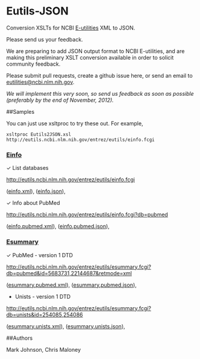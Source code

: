 ﻿Eutils-JSON
===========

Conversion XSLTs for NCBI [E-utilities](http://www.ncbi.nlm.nih.gov/books/NBK25501/) XML to JSON.

Please send us your feedback.

We are preparing to add JSON output format to NCBI E-utilities, and are making
this preliminary XSLT conversion available in order to solicit community feedback.

Please submit pull requests, create a github issue here, or send an email to
[eutilities@ncbi.nlm.nih.gov](mailto:eutilities@ncbi.nlm.nih.gov).

_We will implement this very soon, so send us feedback as soon as possible (preferably
by the end of November, 2012)._


##Samples

You can just use xsltproc to try these out.  For example,

    xsltproc Eutils2JSON.xsl http://eutils.ncbi.nlm.nih.gov/entrez/eutils/einfo.fcgi

### [Einfo](http://www.ncbi.nlm.nih.gov/books/NBK25499/#chapter4.EInfo)

✓ List databases

http://eutils.ncbi.nlm.nih.gov/entrez/eutils/einfo.fcgi

([einfo.xml](Eutils-JSON/blob/klortho/samples/einfo.xml)),
([einfo.json](Eutils-JSON/blob/klortho/samples/einfo.json)),

✓ Info about PubMed

http://eutils.ncbi.nlm.nih.gov/entrez/eutils/einfo.fcgi?db=pubmed

([einfo.pubmed.xml](Eutils-JSON/blob/klortho/samples/einfo.pubmed.xml)),
([einfo.pubmed.json](Eutils-JSON/blob/klortho/samples/einfo.pubmed.json)),

### [Esummary](http://www.ncbi.nlm.nih.gov/books/NBK25499/#chapter4.ESummary)

✓ PubMed - version 1 DTD

http://eutils.ncbi.nlm.nih.gov/entrez/eutils/esummary.fcgi?db=pubmed&id=5683731,22144687&retmode=xml

([esummary.pubmed.xml](Eutils-JSON/blob/klortho/samples/esummary.pubmed.xml)),
([esummary.pubmed.json](Eutils-JSON/blob/klortho/samples/esummary.pubmed.json)),

- Unists - version 1 DTD

http://eutils.ncbi.nlm.nih.gov/entrez/eutils/esummary.fcgi?db=unists&id=254085,254086

([esummary.unists.xml](Eutils-JSON/blob/klortho/samples/esummary.unists.xml)),
([esummary.unists.json](Eutils-JSON/blob/klortho/samples/esummary.unists.json)),


##Authors

Mark Johnson, Chris Maloney